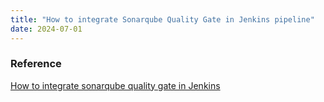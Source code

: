 ```yaml
---
title: "How to integrate Sonarqube Quality Gate in Jenkins pipeline"
date: 2024-07-01
---
```


### Reference

[How to integrate sonarqube quality gate in Jenkins](https://tomgregory.com/sonarqube-quality-gates-in-jenkins-build-pipeline/)
